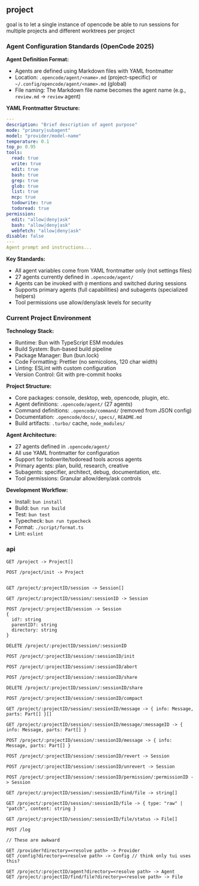 ## project

goal is to let a single instance of opencode be able to run sessions for
multiple projects and different worktrees per project

### Agent Configuration Standards (OpenCode 2025)

**Agent Definition Format:**

- Agents are defined using Markdown files with YAML frontmatter
- Location: `.opencode/agent/<name>.md` (project-specific) or `~/.config/opencode/agent/<name>.md` (global)
- File naming: The Markdown file name becomes the agent name (e.g., `review.md` → `review` agent)

**YAML Frontmatter Structure:**

```yaml
---
description: "Brief description of agent purpose"
mode: "primary|subagent"
model: "provider/model-name"
temperature: 0.1
top_p: 0.95
tools:
  read: true
  write: true
  edit: true
  bash: true
  grep: true
  glob: true
  list: true
  mcp: true
  todowrite: true
  todoread: true
permission:
  edit: "allow|deny|ask"
  bash: "allow|deny|ask"
  webfetch: "allow|deny|ask"
disable: false
---
Agent prompt and instructions...
```

**Key Standards:**

- All agent variables come from YAML frontmatter only (not settings files)
- 27 agents currently defined in `.opencode/agent/`
- Agents can be invoked with `@` mentions and switched during sessions
- Supports primary agents (full capabilities) and subagents (specialized helpers)
- Tool permissions use allow/deny/ask levels for security

### Current Project Environment

**Technology Stack:**

- Runtime: Bun with TypeScript ESM modules
- Build System: Bun-based build pipeline
- Package Manager: Bun (bun.lock)
- Code Formatting: Prettier (no semicolons, 120 char width)
- Linting: ESLint with custom configuration
- Version Control: Git with pre-commit hooks

**Project Structure:**

- Core packages: console, desktop, web, opencode, plugin, etc.
- Agent definitions: `.opencode/agent/` (27 agents)
- Command definitions: `.opencode/command/` (removed from JSON config)
- Documentation: `.opencode/docs/`, `specs/`, `README.md`
- Build artifacts: `.turbo/` cache, `node_modules/`

**Agent Architecture:**

- 27 agents defined in `.opencode/agent/`
- All use YAML frontmatter for configuration
- Support for todowrite/todoread tools across agents
- Primary agents: plan, build, research, creative
- Subagents: specifier, architect, debug, documentation, etc.
- Tool permissions: Granular allow/deny/ask controls

**Development Workflow:**

- Install: `bun install`
- Build: `bun run build`
- Test: `bun test`
- Typecheck: `bun run typecheck`
- Format: `./script/format.ts`
- Lint: `eslint`

### api

```
GET /project -> Project[]

POST /project/init -> Project


GET /project/:projectID/session -> Session[]

GET /project/:projectID/session/:sessionID -> Session

POST /project/:projectID/session -> Session
{
  id?: string
  parentID?: string
  directory: string
}

DELETE /project/:projectID/session/:sessionID

POST /project/:projectID/session/:sessionID/init

POST /project/:projectID/session/:sessionID/abort

POST /project/:projectID/session/:sessionID/share

DELETE /project/:projectID/session/:sessionID/share

POST /project/:projectID/session/:sessionID/compact

GET /project/:projectID/session/:sessionID/message -> { info: Message, parts: Part[] }[]

GET /project/:projectID/session/:sessionID/message/:messageID -> { info: Message, parts: Part[] }

POST /project/:projectID/session/:sessionID/message -> { info: Message, parts: Part[] }

POST /project/:projectID/session/:sessionID/revert -> Session

POST /project/:projectID/session/:sessionID/unrevert -> Session

POST /project/:projectID/session/:sessionID/permission/:permissionID -> Session

GET /project/:projectID/session/:sessionID/find/file -> string[]

GET /project/:projectID/session/:sessionID/file -> { type: "raw" | "patch", content: string }

GET /project/:projectID/session/:sessionID/file/status -> File[]

POST /log

// These are awkward

GET /provider?directory=<resolve path> -> Provider
GET /config?directory=<resolve path> -> Config // think only tui uses this?

GET /project/:projectID/agent?directory=<resolve path> -> Agent
GET /project/:projectID/find/file?directory=<resolve path> -> File

```

